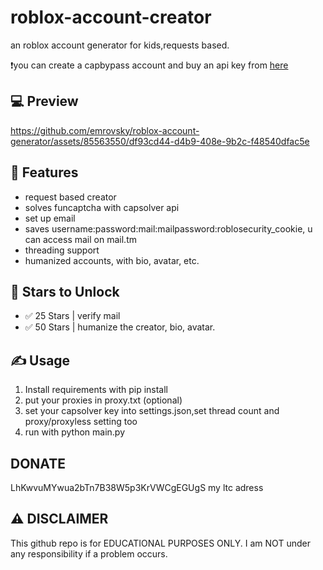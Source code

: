
# roblox-account-creator

an roblox account generator for kids,requests based.



❗️you can create a capbypass account and buy an api key from [here](https://capbypass.com/signup?inviteCode=1hneCOA)

## 💻 Preview






https://github.com/emrovsky/roblox-account-generator/assets/85563550/df93cd44-d4b9-408e-9b2c-f48540dfac5e





## 👾 Features
- request based creator
- solves funcaptcha with capsolver api
- set up email
- saves username:password:mail:mailpassword:roblosecurity_cookie, u can access mail on mail.tm
- threading support
- humanized accounts, with bio, avatar, etc.


## 🌟 Stars to Unlock

- ✅ 25 Stars | verify mail
- ✅ 50 Stars | humanize the creator, bio, avatar.





## ✍️ Usage
1. Install requirements with pip install
2. put your proxies in proxy.txt (optional)
3. set your capsolver key into settings.json,set thread count and proxy/proxyless setting too
4. run with python main.py

## DONATE
LhKwvuMYwua2bTn7B38W5p3KrVWCgEGUgS my ltc adress


## ⚠️ DISCLAIMER
This github repo is for EDUCATIONAL PURPOSES ONLY. I am NOT under any responsibility if a problem occurs.

